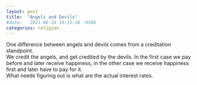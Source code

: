 ```yaml
---
layout: post
title:  "Angels and Devils"
#date:   2021-06-26 10:15:38 -0500
categories: religion
---
```

One difference between angels and devils comes from a creditation standpoint. \
We credit the angels, and get credited by the devils. In the first case we pay before and later receive happiness, in the other case we receive happiness first and later have to pay for it. \
What needs figuring out is what are the actual interest rates.
